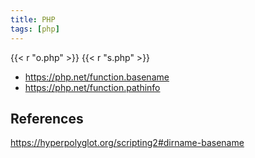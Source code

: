 ```yaml
---
title: PHP
tags: [php]
---
```


{{< r "o.php" >}}
{{< r "s.php" >}}

- <https://php.net/function.basename>
- <https://php.net/function.pathinfo>

## References

<https://hyperpolyglot.org/scripting2#dirname-basename>

